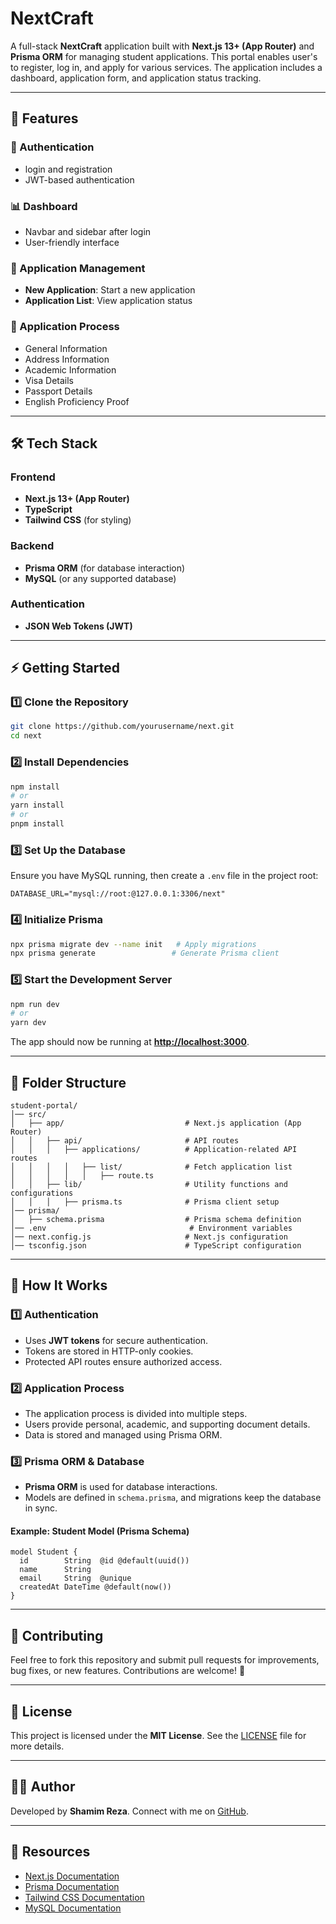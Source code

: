 # NextCraft

A full-stack **NextCraft** application built with **Next.js 13+ (App Router)** and **Prisma ORM** for managing student applications. This portal enables user's to register, log in, and apply for various services. The application includes a dashboard, application form, and application status tracking.

---

## 🚀 Features

### 🔐 Authentication
- login and registration
- JWT-based authentication

### 📊 Dashboard
- Navbar and sidebar after login
- User-friendly interface

### 📂 Application Management
- **New Application**: Start a new application
- **Application List**: View application status

### 📝 Application Process
- General Information
- Address Information
- Academic Information
- Visa Details
- Passport Details
- English Proficiency Proof

---

## 🛠️ Tech Stack

### Frontend
- **Next.js 13+ (App Router)**
- **TypeScript**
- **Tailwind CSS** (for styling)

### Backend
- **Prisma ORM** (for database interaction)
- **MySQL** (or any supported database)

### Authentication
- **JSON Web Tokens (JWT)**

---

## ⚡ Getting Started

### 1️⃣ Clone the Repository
```bash
git clone https://github.com/yourusername/next.git
cd next
```

### 2️⃣ Install Dependencies
```bash
npm install
# or
yarn install
# or
pnpm install
```

### 3️⃣ Set Up the Database
Ensure you have MySQL running, then create a `.env` file in the project root:
```env
DATABASE_URL="mysql://root:@127.0.0.1:3306/next"
```

### 4️⃣ Initialize Prisma
```bash
npx prisma migrate dev --name init   # Apply migrations
npx prisma generate                 # Generate Prisma client
```

### 5️⃣ Start the Development Server
```bash
npm run dev
# or
yarn dev
```
The app should now be running at **[http://localhost:3000](http://localhost:3000)**.

---

## 📁 Folder Structure
```
student-portal/
│── src/
│   ├── app/                           # Next.js application (App Router)
│   │   ├── api/                       # API routes
│   │   │   ├── applications/          # Application-related API routes
│   │   │   │   ├── list/              # Fetch application list
│   │   │   │   │   ├── route.ts
│   │   ├── lib/                       # Utility functions and configurations
│   │   │   ├── prisma.ts              # Prisma client setup
│── prisma/
│   ├── schema.prisma                  # Prisma schema definition
│── .env                                # Environment variables
│── next.config.js                     # Next.js configuration
│── tsconfig.json                      # TypeScript configuration
```

---

## 🔧 How It Works

### 1️⃣ Authentication
- Uses **JWT tokens** for secure authentication.
- Tokens are stored in HTTP-only cookies.
- Protected API routes ensure authorized access.

### 2️⃣ Application Process
- The application process is divided into multiple steps.
- Users provide personal, academic, and supporting document details.
- Data is stored and managed using Prisma ORM.

### 3️⃣ Prisma ORM & Database
- **Prisma ORM** is used for database interactions.
- Models are defined in `schema.prisma`, and migrations keep the database in sync.

#### Example: Student Model (Prisma Schema)
```prisma
model Student {
  id        String  @id @default(uuid())
  name      String
  email     String  @unique
  createdAt DateTime @default(now())
}
```

---

## 📜 Contributing
Feel free to fork this repository and submit pull requests for improvements, bug fixes, or new features. Contributions are welcome! 🎉

---

## 📄 License
This project is licensed under the **MIT License**. See the [LICENSE](LICENSE) file for more details.

---

## 👨‍💻 Author
Developed by **Shamim Reza**. Connect with me on [GitHub](https://github.com/shamim90123).

---

## 🔗 Resources
- [Next.js Documentation](https://nextjs.org/docs)
- [Prisma Documentation](https://www.prisma.io/docs)
- [Tailwind CSS Documentation](https://tailwindcss.com/docs)
- [MySQL Documentation](https://dev.mysql.com/doc/)

